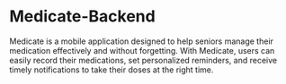 # Medicate-Backend
Medicate is a mobile application designed to help seniors manage their medication effectively and without forgetting. With Medicate, users can easily record their medications, set personalized reminders, and receive timely notifications to take their doses at the right time.
